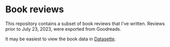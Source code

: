 # Book reviews

This repository contains a subset of book reviews that I've written. Reviews prior to July 23, 2023, were exported from Goodreads.

It may be easiest to view the book data in [Datasette](https://lite.datasette.io/?url=https://jvkersch.github.io/book-reviews/books.db).



